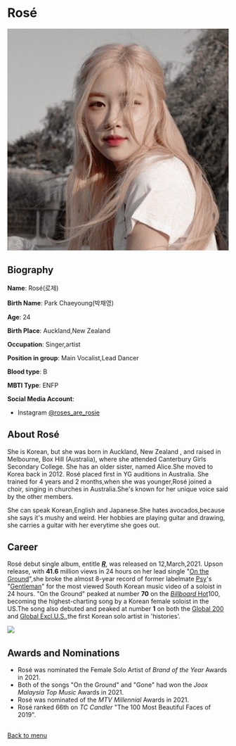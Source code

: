 # Rosé
![](https://github.com/AngelS28/AngelS28/blob/main/image/rose1.jpeg)

## Biography 

**Name**: Rosé(로제)

**Birth Name**: Park Chaeyoung(박채영)

**Age**: 24

**Birth Place**: Auckland,New Zealand

**Occupation**: Singer,artist

**Position in group**: Main Vocalist,Lead Dancer

**Blood type**: B

**MBTI Type**: ENFP

**Social Media Account**:
* Instagram [@roses_are_rosie](https://www.instagram.com/roses_are_rosie/)

## About Rosé
She is Korean, but she was born in Auckland, New Zealand , and raised in Melbourne, Box Hill (Australia), 
where she attended Canterbury Girls Secondary College. She has an older sister, named Alice.She moved to Korea back in 2012.
Rosé placed first in YG auditions in Australia.
She trained for 4 years and 2 months,when she was younger,Rosé joined a choir, singing in churches
in Australia.She's known for her unique voice said by the other members. 

She can speak Korean,English and Japanese.She hates avocados,because she says it's mushy and weird.
Her hobbies are playing guitar and drawing, she carries a guitar with her everytime she goes out.

## Career 
Rosé debut single album, entitle [_**R**_](https://en.wikipedia.org/wiki/R_(single_album)), was released on 12,March,2021. Upson release, with **41.6** million views in 24
hours on her lead single "[On the Ground](https://www.youtube.com/watch?v=CKZvWhCqx1s)",she broke the 
almost 8-year record of former labelmate [Psy](https://en.wikipedia.org/wiki/Psy)'s "[Gentleman](https://www.youtube.com/watch?v=ASO_zypdnsQ)"
for the most viewed South Korean music video of a soloist in 24 hours. 
"On the Ground" peaked at number **70** on the [_Billboard_ Hot](https://www.billboard.com/)100, becoming the highest-charting song
by a Korean female soloist in the US.The song also debuted and peaked at number **1** on both the [Global 200](https://www.billboard.com/charts/billboard-global-200) and 
[Global Excl.U.S.](https://www.billboard.com/charts/billboard-global-excl-us),the first Korean solo artist in 'histories'.

![](https://koreajoongangdaily.joins.com/data/photo/2021/03/05/419d0fdb-91bb-407f-af78-1f79dbbbb49c.jpg)

## Awards and Nominations
* Rosé was nominated the Female Solo Artist of _Brand of the Year_ Awards in 2021.
* Both of the songs "On the Ground" and "Gone" had won the _Joox Malaysia Top Music_ Awards in 2021.
* Rosé was nominated of the _MTV Millennial_ Awards in 2021. 
* Rosé ranked 66th on _TC Candler_ "The 100 Most Beautiful Faces of 2019".


##
##
##
[Back to menu](https://github.com/AngelS28/AngelS28/blob/main/README.md)


